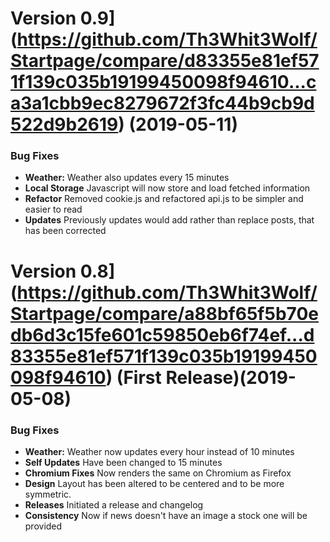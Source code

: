# Version 0.9](https://github.com/Th3Whit3Wolf/Startpage/compare/d83355e81ef571f139c035b19199450098f94610...ca3a1cbb9ec8279672f3fc44b9cb9d522d9b2619) (2019-05-11)

### Bug Fixes

- **Weather:** Weather also updates every 15 minutes
- **Local Storage** Javascript will now store and load fetched information
- **Refactor** Removed cookie.js and refactored api.js to be simpler and easier to read
- **Updates** Previously updates would add rather than replace posts, that has been corrected

# Version 0.8](https://github.com/Th3Whit3Wolf/Startpage/compare/a88bf65f5b70edb6d3c15fe601c59850eb6f74ef...d83355e81ef571f139c035b19199450098f94610) (First Release)(2019-05-08)

### Bug Fixes

- **Weather:** Weather now updates every hour instead of 10 minutes
- **Self Updates** Have been changed to 15 minutes
- **Chromium Fixes** Now renders the same on Chromium as Firefox
- **Design** Layout has been altered to be centered and to be more symmetric.
- **Releases** Initiated a release and changelog
- **Consistency** Now if news doesn't have an image a stock one will be provided
